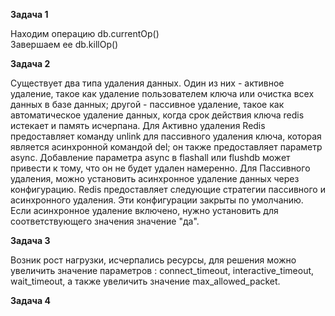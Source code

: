 **Задача 1**  

Находим операцию db.currentOp()  
Завершаем ее db.killOp()  

**Задача 2**  

Существует два типа удаления данных. Один из них - активное удаление, такое как удаление пользователем ключа или очистка всех данных в базе данных; другой - пассивное удаление, такое как автоматическое удаление данных, когда срок действия ключа redis истекает и память исчерпана.
Для Активно удаления Redis предоставляет команду unlink для пассивного удаления ключа, которая является асинхронной командой del; он также предоставляет параметр async. Добавление параметра async в flashall или flushdb может привести к тому, что он не будет удален намеренно.
Для Пассивного удаления, можно установить асинхронное удаление данных через конфигурацию. Redis предоставляет следующие стратегии пассивного и асинхронного удаления. Эти конфигурации закрыты по умолчанию. Если асинхронное удаление включено, нужно установить для соответствующего значения значение "да".  

**Задача 3**  

Возник рост нагрузки, исчерпались ресурсы, для решения можно увеличить значение параметров : connect_timeout, interactive_timeout, wait_timeout, а также увеличить значение max_allowed_packet.  

**Задача 4**  

